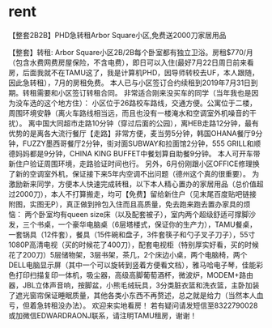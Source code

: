 # rent
【整套2B2B】PHD急转租Arbor Square小区,免费送2000刀家居用品

【整套】转租: Arbor Square小区2B/2B每个卧室都有独立卫浴。房租$770/月（包含水费网费房屋保险，不含电费），即日可以入住(最好7月22日周日前来看房，后面我就不在TAMU这了，我是计算机PHD，因导师转校去UF，本人跟随，因此急转租），7月的房租免费。
本人已与小区签订合约续租到2019年7月31日到期。转租需要和小区签订转租合同。
非常适合刚来没买车的同学（当年我也是因为没车选的这个地方住）：
小区位于26路校车路线，交通方便。公寓位于二楼，周围环境安静（离火车路线相当远，而且也没有一楼淹水和空调室外机噪音的干扰）。
离中国大同超市走路10分钟（穿过后面的公园），离HEB走路12分钟，最有优势的是离各大流行餐厅【走路】非常方便，麦当劳5分钟，韩国OHANA餐厅9分钟，FUZZY墨西哥餐厅2分钟，街对面SUBWAY和拉面馆2分钟，555 GRILL和顺德妈妈都是9分钟，CHINA KING BUFFET中餐划算自助餐9分钟。
本人可开车带新住户验证周围环境，走路验证时间也行。
另外，6月份刚跟小区OFFICE修理换了新的空调室外机，保证接下来5年内空调不出问题（德州这个真的很重要）。
为激励新来同学，方便本人快速完成转租，以下本人精心置办的家居用品（总价值超过2000刀），本人不打算搬走，均可【免费】留给新住户（见末尾百度贴吧链接附图，实图无P），真正做到拎包入住而且高质量，免去跑来跑去置办家具的烦恼：
两个卧室均有queen size床（以及配套被子），室内两个超级舒适可撑脚沙发，三个书桌，一个豪华电脑桌（6层塔楼式，保证你的生产力），TAMU餐桌，一套锅具（12件套），餐具（15件碗和盘子，3件套筷子和勺子叉子刀子），55寸1080P高清电视（买的时候花了400刀），配套电视柜（特别厚实好看，买的时候花了200刀）5层储物架，3层书架，茶几，2个床边小桌，两个电脑椅，两个DELL电脑显示屏（其中一个可以旋转到竖着方便看文档），雅马哈电子琴，佳能彩色打印扫描复印一体机，吸尘器，高级高脚葡萄酒杯，微波炉，MODEM+路由器，JBL立体声音响，按脚盆，小熊毛绒玩具，3分类脏衣篮和洗衣篮，主卧加装了遮光窗帘保证睡眠质量，其他各类小东西不再赘述，总之就是给力（当然本人血亏，但着急转租没办法）。
欢迎来实地看房！
若有疑问请发短信至8322790028或加微信EDWARDRAONJ联系，请注明TAMU租房，谢谢！

